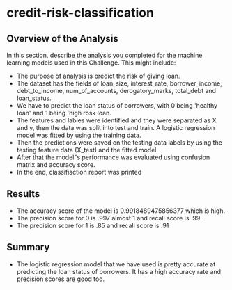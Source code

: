 # credit-risk-classification
## Overview of the Analysis

In this section, describe the analysis you completed for the machine learning models used in this Challenge. This might include:

* The purpose of analysis is predict the risk of giving loan.
* The dataset has the fields of loan_size,	interest_rate,	borrower_income,	debt_to_income,	num_of_accounts,	derogatory_marks,	total_debt and	loan_status.
* We have to predict the loan status of borrowers, with 0 being 'healthy loan' and 1 being 'high rosk loan.
* The features and lables were identified and they were separated as X and y, then the data was split into test and train. A logistic regression model was fitted by using the training data.
* Then the predictions were saved  on the testing data labels by using the testing feature data (X_test) and the fitted model.
* After that the model"s performance was evaluated using confusion matrix and accuracy score.
* In the end, classifiaction report was printed
  

## Results

* The accuracy score of the model is 0.9918489475856377 which is high.
* The precision score for 0 is .997 almost 1 and recall score is .99.
* The precision score for 1 is .85 and recall score is .91

## Summary

* The logistic regression model that we have used is pretty accurate at predicting the loan status of borrowers. It has a high accuracy rate and precision scores are good too.

